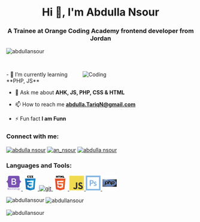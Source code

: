 <h1 align="center">Hi 👋, I'm Abdulla Nsour</h1>
<h3 align="center">A Trainee at Orange Coding Academy frontend developer from Jordan</h3>

<p align="left"> <img src="https://komarev.com/ghpvc/?username=abdullansour&label=Profile%20views&color=0e75b6&style=flat" alt="abdullansour" /> </p>

<p align="left"> <a href="https://twitter.com/" target="blank"><img src="https://img.shields.io/twitter/follow/?logo=twitter&style=for-the-badge" alt="" /></a> </p>
<img align ="right" alt="Coding" width="300px" src="https://media4.giphy.com/media/qgQUggAC3Pfv687qPC/giphy.gif">
- 🌱 I’m currently learning **PHP, JS**

- 💬 Ask me about **AHK, JS, PHP, CSS & HTML**

- 📫 How to reach me **abdulla.TariqN@gmail.com**

- ⚡ Fun fact **I am Funn**

<h3 align="left">Connect with me:</h3>
<p align="left">
<a href="https://linkedin.com/in/abdulla nsour" target="blank"><img align="center" src="https://raw.githubusercontent.com/rahuldkjain/github-profile-readme-generator/master/src/images/icons/Social/linked-in-alt.svg" alt="abdulla nsour" height="30" width="40" /></a>
<a href="https://instagram.com/an_nsour" target="blank"><img align="center" src="https://raw.githubusercontent.com/rahuldkjain/github-profile-readme-generator/master/src/images/icons/Social/instagram.svg" alt="an_nsour" height="30" width="40" /></a>
<a href="https://www.youtube.com/c/abdulla nsour" target="blank"><img align="center" src="https://raw.githubusercontent.com/rahuldkjain/github-profile-readme-generator/master/src/images/icons/Social/youtube.svg" alt="abdulla nsour" height="30" width="40" /></a>
</p>

<h3 align="left">Languages and Tools:</h3>
<p align="left"> <a href="https://getbootstrap.com" target="_blank" rel="noreferrer"> <img src="https://raw.githubusercontent.com/devicons/devicon/master/icons/bootstrap/bootstrap-plain-wordmark.svg" alt="bootstrap" width="40" height="40"/> </a> <a href="https://www.w3schools.com/css/" target="_blank" rel="noreferrer"> <img src="https://raw.githubusercontent.com/devicons/devicon/master/icons/css3/css3-original-wordmark.svg" alt="css3" width="40" height="40"/> </a> <a href="https://git-scm.com/" target="_blank" rel="noreferrer"> <img src="https://www.vectorlogo.zone/logos/git-scm/git-scm-icon.svg" alt="git" width="40" height="40"/> </a> <a href="https://www.w3.org/html/" target="_blank" rel="noreferrer"> <img src="https://raw.githubusercontent.com/devicons/devicon/master/icons/html5/html5-original-wordmark.svg" alt="html5" width="40" height="40"/> </a> <a href="https://developer.mozilla.org/en-US/docs/Web/JavaScript" target="_blank" rel="noreferrer"> <img src="https://raw.githubusercontent.com/devicons/devicon/master/icons/javascript/javascript-original.svg" alt="javascript" width="40" height="40"/> </a> <a href="https://www.photoshop.com/en" target="_blank" rel="noreferrer"> <img src="https://raw.githubusercontent.com/devicons/devicon/master/icons/photoshop/photoshop-line.svg" alt="photoshop" width="40" height="40"/> </a> <a href="https://www.php.net" target="_blank" rel="noreferrer"> <img src="https://raw.githubusercontent.com/devicons/devicon/master/icons/php/php-original.svg" alt="php" width="40" height="40"/> </a> </p>

<p><img align="left" src="https://github-readme-stats.vercel.app/api/top-langs?username=abdullansour&show_icons=true&locale=en&layout=compact" alt="abdullansour" /></p>

<p>&nbsp;<img align="center" src="https://github-readme-stats.vercel.app/api?username=abdullansour&show_icons=true&locale=en" alt="abdullansour" /></p>

<p><img align="center" src="https://github-readme-streak-stats.herokuapp.com/?user=abdullansour&" alt="abdullansour" /></p>
